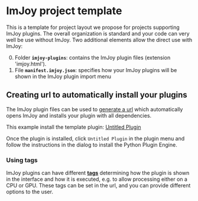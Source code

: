 # ImJoy project template
This is a template for project layout we propose for projects supporting ImJoy plugins. The overall organization is standard and your code can very well be use without ImJoy. Two additional elements allow the direct use with ImJoy:

0. Folder **`imjoy-plugins`**: contains the ImJoy plugin files (extension 'imjoy.html'). 
1. File **`manifest.imjoy.json`**: specifies how your ImJoy plugins will be shown in the ImJoy plugin import menu

## Creating url to automatically install your plugins
The ImJoy plugin files can be used to [generate a url](http://imjoy.io/docs/index.html#/development?id=distributing-your-plugin-with-url) which automatically opens ImJoy and installs your plugin with all dependencies. 

This example install the template plugin: [Untitled Plugin](https://imjoy.io/#/app?plugin=https://raw.githubusercontent.com/oeway/ImJoy-project-template/master/imjoy-plugins/untitledPlugin.imjoy.html)

Once the plugin is installed, click `Untitled Plugin` in the plugin menu and follow the instructions in the dialog to install the Python Plugin Engine.

### Using tags
ImJoy plugins can have different **[tags](http://imjoy.io/docs/index.html#/development?id=plugins-and-tags)** determining how the plugin is shown in the interface and how it is executed, e.g. to allow processing either on a CPU or GPU. These tags can be set in the url, and you can provide different options to the user.  





